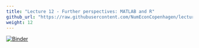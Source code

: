 ```yaml
---
title: "Lecture 12 - Further perspectives: MATLAB and R"
github_url: "https://raw.githubusercontent.com/NumEconCopenhagen/lectures-2019/master/12/SMD.ipynb"
weight: 12
---
```

[![Binder](https://mybinder.org/badge_logo.svg)](https://mybinder.org/v2/gh/NumEconCopenhagen/lectures-2019/master?urlpath=lab/tree/12/SMD.ipynb
)

